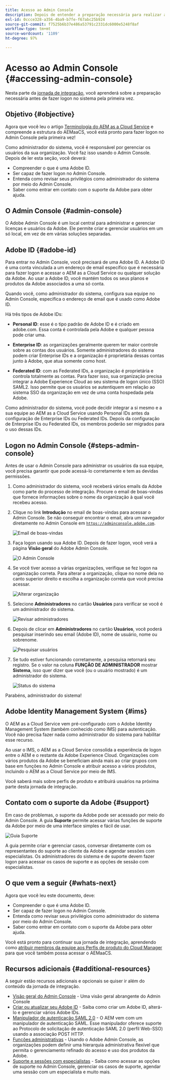 ```yaml
---
title: Acesso ao Admin Console
description: Depois de entender a preparação necessária para realizar a integração e as noções básicas da estrutura do AEMaaCS, você estará pronto para fazer logon no Admin Console pela primeira vez.
exl-id: 0ccce328-a356-4ba9-b7fe-f67abc25b924
source-git-commit: f7525b6b37e486a53791c2331dc6000e5248f8af
workflow-type: tm+mt
source-wordcount: '1109'
ht-degree: 97%

---
```


# Acesso ao Admin Console {#accessing-admin-console}

Nesta parte da [jornada de integração,](overview.md) você aprenderá sobre a preparação necessária antes de fazer logon no sistema pela primeira vez.

## Objetivo {#objective}

Agora que você leu o artigo [Terminologia do AEM as a Cloud Service](terminology.md) e compreende a estrutura do AEMaaCS, você está pronto para fazer logon no Admin Console pela primeira vez!

Como administrador do sistema, você é responsável por gerenciar os usuários da sua organização. Você faz isso usando o Admin Console. Depois de ler esta seção, você deverá:

* Compreender o que é uma Adobe ID.
* Ser capaz de fazer logon no Admin Console.
* Entenda como revisar seus privilégios como administrador do sistema por meio do Admin Console.
* Saber como entrar em contato com o suporte da Adobe para obter ajuda.

## O Admin Console {#admin-console}

O Adobe Admin Console é um local central para administrar e gerenciar licenças e usuários da Adobe. Ele permite criar e gerenciar usuários em um só local, em vez de em várias soluções separadas.

## Adobe ID {#adobe-id}

Para entrar no Admin Console, você precisará de uma Adobe ID. A Adobe ID é uma conta vinculada a um endereço de email específico que é necessária para fazer logon e acessar o AEM as a Cloud Service ou qualquer solução da Adobe. Ao usar a Adobe ID, você mantém todos os seus planos e produtos da Adobe associados a uma só conta.

Quando você, como administrador do sistema, configura sua equipe no Admin Console, especifica o endereço de email que é usado como Adobe ID.

Há três tipos de Adobe IDs:

* **Personal ID**: esse é o tipo padrão de Adobe ID e é criado em adobe.com. Essa conta é controlada pela Adobe e qualquer pessoa pode criar uma.

* **Enterprise ID**: as organizações geralmente querem ter maior controle sobre as contas dos usuários. Somente administradores do sistema podem criar Enterprise IDs e a organização é proprietária dessas contas junto à Adobe, que atua somente como host.

* **Federated ID**: com as Federated IDs, a organização é proprietária e controla totalmente as contas. Para fazer isso, sua organização precisa integrar a Adobe Experience Cloud ao seu sistema de logon único (SSO) SAML2. Isso permite que os usuários se autentiquem em relação ao sistema SSO da organização em vez de uma conta hospedada pela Adobe.

Como administrador do sistema, você pode decidir integrar a si mesmo e a sua equipe ao AEM as a Cloud Service usando Personal IDs antes da configuração de Enterprise IDs ou Federated IDs. Depois da configuração de Enterprise IDs ou Federated IDs, os membros poderão ser migrados para o uso dessas IDs.

## Logon no Admin Console {#steps-admin-console}

Antes de usar o Admin Console para administrar os usuários da sua equipe, você precisa garantir que pode acessá-lo corretamente e tem as devidas permissões.

1. Como administrador do sistema, você receberá vários emails da Adobe como parte do processo de integração. Procure o email de boas-vindas que fornece informações sobre o nome da organização à qual você recebeu acesso.

1. Clique no link **Introdução** no email de boas-vindas para acessar o Admin Console. Se não conseguir encontrar o email, abra um navegador diretamente no Admin Console em [`https://adminconsole.adobe.com`](https://adminconsole.adobe.com).

   ![Email de boas-vindas](/help/journey-onboarding/assets/get-started-email.png)

1. Faça logon usando sua Adobe ID. Depois de fazer logon, você verá a página **Visão geral** do Adobe Admin Console.

   ![O Admin Console](/help/journey-onboarding/assets/get-started1.png)

1. Se você tiver acesso a várias organizações, verifique se fez logon na organização correta. Para alterar a organização, clique no nome dela no canto superior direito e escolha a organização correta que você precisa acessar.

   ![Alterar organização](/help/journey-onboarding/assets/admin-console-orgswitch.png)

1. Selecione **Administradores** no cartão **Usuários** para verificar se você é um administrador do sistema.

   ![Revisar administradores](/help/journey-onboarding/assets/get-started2.png)

1. Depois de clicar em **Administradores** no cartão **Usuários**, você poderá pesquisar inserindo seu email (Adobe ID), nome de usuário, nome ou sobrenome.

   ![Pesquisar usuários](/help/journey-onboarding/assets/get-started3.png)

1. Se tudo estiver funcionando corretamente, a pesquisa retornará seu registro. Se o valor na coluna **FUNÇÃO DE ADMINISTRADOR** mostrar **Sistema**, isso quer dizer que você (ou o usuário mostrado) é um administrador do sistema.

   ![Status do sistema](/help/journey-onboarding/assets/get-started4.png)

Parabéns, administrador do sistema!

## Adobe Identity Management System {#ims}

O AEM as a Cloud Service vem pré-configurado com o Adobe Identity Management System (também conhecido como IMS) para autenticação. Você não precisa fazer nada como administrador do sistema para habilitar esse recurso.

Ao usar o IMS, o AEM as a Cloud Service consolida a experiência de logon entre o AEM e o restante da Adobe Experience Cloud. Organizações com vários produtos da Adobe se beneficiam ainda mais ao criar grupos com base em funções no Admin Console e atribuir acesso a vários produtos, incluindo o AEM as a Cloud Service por meio de IMS.

Você saberá mais sobre perfis de produto e atribuirá usuários na próxima parte desta jornada de integração.

## Contato com o suporte da Adobe {#support}

Em caso de problemas, o suporte da Adobe pode ser acessado por meio do Admin Console. A guia **Suporte** permite acessar várias funções de suporte da Adobe por meio de uma interface simples e fácil de usar.

![Guia Suporte](/help/journey-onboarding/assets/support-menu.png)

A guia permite criar e gerenciar casos, conversar diretamente com os representantes do suporte ao cliente da Adobe e agendar sessões com especialistas. Os administradores do sistema e de suporte devem fazer logon para acessar os casos de suporte e as opções de sessão com especialistas.

## O que vem a seguir {#whats-next}

Agora que você leu este documento, deve:

* Compreender o que é uma Adobe ID.
* Ser capaz de fazer logon no Admin Console.
* Entenda como revisar seus privilégios como administrador do sistema por meio do Admin Console.
* Saber como entrar em contato com o suporte da Adobe para obter ajuda.

Você está pronto para continuar sua jornada de integração, aprendendo como [atribuir membros da equipe aos Perfis de produto do Cloud Manager](assign-profiles-cloud-manager.md) para que você também possa acessar o AEMaaCS.

## Recursos adicionais {#additional-resources}

A seguir estão recursos adicionais e opcionais se quiser ir além do conteúdo da jornada de integração.

* [Visão geral do Admin Console](https://helpx.adobe.com/br/enterprise/using/admin-console.html) - Uma visão geral abrangente do Admin Console
* [Criar ou atualizar seu Adobe ID](https://helpx.adobe.com/br/manage-account/using/create-update-adobe-id.html#HowtocreateorupdateyourAdobeID) - Saiba como criar um Adobe ID, alterá-lo e gerenciar vários Adobe IDs.
* [Manipulador de autenticação SAML 2.0](https://experienceleague.adobe.com/docs/experience-manager-65/administering/security/saml-2-0-authenticationhandler.html?lang=pt-BR) - O AEM vem com um manipulador de autenticação SAML. Esse manipulador oferece suporte ao Protocolo de solicitação de autenticação SAML 2.0 (perfil Web-SSO) usando a associação POST HTTP.
* [Funções administrativas](https://helpx.adobe.com/br/enterprise/using/admin-roles.ug.html) - Usando o Adobe Admin Console, as organizações podem definir uma hierarquia administrativa flexível que permita o gerenciamento refinado do acesso e uso dos produtos da Adobe.
* [Suporte e sessões com especialistas](https://helpx.adobe.com/br/enterprise/admin-guide.html/enterprise/using/support-for-experience-cloud.ug.html) - Saiba como acessar as opções de suporte no Admin Console, gerenciar os casos de suporte, agendar uma sessão com um especialista e muito mais.
